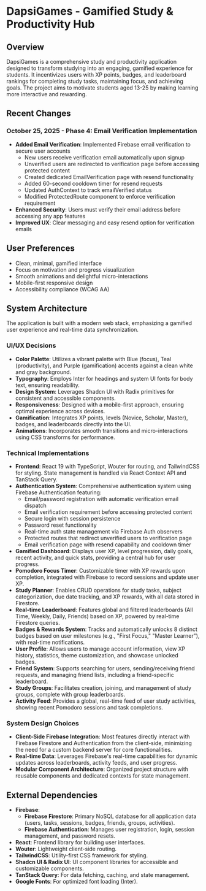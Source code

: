 # DapsiGames - Gamified Study & Productivity Hub

## Overview
DapsiGames is a comprehensive study and productivity application designed to transform studying into an engaging, gamified experience for students. It incentivizes users with XP points, badges, and leaderboard rankings for completing study tasks, maintaining focus, and achieving goals. The project aims to motivate students aged 13-25 by making learning more interactive and rewarding.

## Recent Changes
### October 25, 2025 - Phase 4: Email Verification Implementation
- **Added Email Verification**: Implemented Firebase email verification to secure user accounts
  - New users receive verification email automatically upon signup
  - Unverified users are redirected to verification page before accessing protected content
  - Created dedicated EmailVerification page with resend functionality
  - Added 60-second cooldown timer for resend requests
  - Updated AuthContext to track emailVerified status
  - Modified ProtectedRoute component to enforce verification requirement
- **Enhanced Security**: Users must verify their email address before accessing any app features
- **Improved UX**: Clear messaging and easy resend option for verification emails

## User Preferences
- Clean, minimal, gamified interface
- Focus on motivation and progress visualization
- Smooth animations and delightful micro-interactions
- Mobile-first responsive design
- Accessibility compliance (WCAG AA)

## System Architecture
The application is built with a modern web stack, emphasizing a gamified user experience and real-time data synchronization.

### UI/UX Decisions
- **Color Palette**: Utilizes a vibrant palette with Blue (focus), Teal (productivity), and Purple (gamification) accents against a clean white and gray background.
- **Typography**: Employs Inter for headings and system UI fonts for body text, ensuring readability.
- **Design System**: Leverages Shadcn UI with Radix primitives for consistent and accessible components.
- **Responsiveness**: Designed with a mobile-first approach, ensuring optimal experience across devices.
- **Gamification**: Integrates XP points, levels (Novice, Scholar, Master), badges, and leaderboards directly into the UI.
- **Animations**: Incorporates smooth transitions and micro-interactions using CSS transforms for performance.

### Technical Implementations
- **Frontend**: React 19 with TypeScript, Wouter for routing, and TailwindCSS for styling. State management is handled via React Context API and TanStack Query.
- **Authentication System**: Comprehensive authentication system using Firebase Authentication featuring:
  - Email/password registration with automatic verification email dispatch
  - Email verification requirement before accessing protected content
  - Secure login with session persistence
  - Password reset functionality
  - Real-time auth state management via Firebase Auth observers
  - Protected routes that redirect unverified users to verification page
  - Email verification page with resend capability and cooldown timer
- **Gamified Dashboard**: Displays user XP, level progression, daily goals, recent activity, and quick stats, providing a central hub for user progress.
- **Pomodoro Focus Timer**: Customizable timer with XP rewards upon completion, integrated with Firebase to record sessions and update user XP.
- **Study Planner**: Enables CRUD operations for study tasks, subject categorization, due date tracking, and XP rewards, with all data stored in Firestore.
- **Real-time Leaderboard**: Features global and filtered leaderboards (All Time, Weekly, Daily, Friends) based on XP, powered by real-time Firestore queries.
- **Badges & Rewards System**: Tracks and automatically unlocks 8 distinct badges based on user milestones (e.g., "First Focus," "Master Learner"), with real-time notifications.
- **User Profile**: Allows users to manage account information, view XP history, statistics, theme customization, and showcase unlocked badges.
- **Friend System**: Supports searching for users, sending/receiving friend requests, and managing friend lists, including a friend-specific leaderboard.
- **Study Groups**: Facilitates creation, joining, and management of study groups, complete with group leaderboards.
- **Activity Feed**: Provides a global, real-time feed of user study activities, showing recent Pomodoro sessions and task completions.

### System Design Choices
- **Client-Side Firebase Integration**: Most features directly interact with Firebase Firestore and Authentication from the client-side, minimizing the need for a custom backend server for core functionalities.
- **Real-time Data**: Leverages Firebase's real-time capabilities for dynamic updates across leaderboards, activity feeds, and user progress.
- **Modular Component Architecture**: Organized project structure with reusable components and dedicated contexts for state management.

## External Dependencies
- **Firebase**:
    - **Firebase Firestore**: Primary NoSQL database for all application data (users, tasks, sessions, badges, friends, groups, activities).
    - **Firebase Authentication**: Manages user registration, login, session management, and password resets.
- **React**: Frontend library for building user interfaces.
- **Wouter**: Lightweight client-side routing.
- **TailwindCSS**: Utility-first CSS framework for styling.
- **Shadcn UI & Radix UI**: UI component libraries for accessible and customizable components.
- **TanStack Query**: For data fetching, caching, and state management.
- **Google Fonts**: For optimized font loading (Inter).